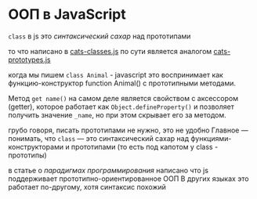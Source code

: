 # ООП в JavaScript

`class` в js это *синтаксический сахар* над прототипами

то что написано в [cats-classes.js](oop-examples/cats-classes.js)
по сути является аналогом [cats-prototypes.js](oop-examples/cats-prototypes.js)

когда мы пишем `class Animal` - javascript это воспринимает как
функцию-конструктор function Animal() с прототипными методами.

Метод `get name()` на самом деле является свойством с аксессором (getter),
которое работает как `Object.defineProperty()` и позволяет получить значение `_name`, но при этом скрывает его за методом.

грубо говоря, писать прототипами не нужно, это не удобно
Главное — понимать, что `class` — это синтаксический сахар над функциями-конструкторами и прототипами
(то есть под капотом у class - прототипы)

в статье о *парадигмах программирования* написано что js поддерживает прототипно-ориентированное ООП
В других языках это работает по-другому, хотя синтаксис похожий